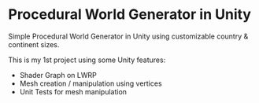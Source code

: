 # Procedural World Generator in Unity

Simple Procedural World Generator in Unity using customizable country & continent sizes.

This is my 1st project using some Unity features:
* Shader Graph on LWRP
* Mesh creation / manipulation using vertices
* Unit Tests for mesh manipulation
